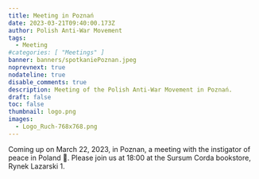 ```yaml
---
title: Meeting in Poznań
date: 2023-03-21T09:40:00.173Z
author: Polish Anti-War Movement
tags:
  - Meeting
#categories: [ "Meetings" ]
banner: banners/spotkaniePoznan.jpeg
noprevnext: true
nodateline: true
disable_comments: true
description: Meeting of the Polish Anti-War Movement in Poznań.
draft: false
toc: false
thumbnail: logo.png
images:
  - Logo_Ruch-768x768.png
---
```


Coming up on March 22, 2023, in Poznan, a meeting with the instigator of peace in Poland 🙂. Please join us at 18:00 at the Sursum Corda bookstore, Rynek Lazarski 1.
